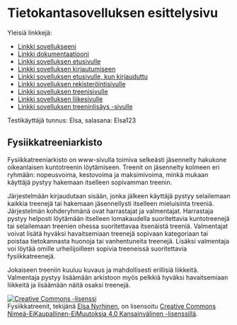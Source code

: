 # Tietokantasovelluksen esittelysivu

Yleisiä linkkejä:

* [Linkki sovellukseeni](http://enyrhine.users.cs.helsinki.fi/tsoha/)
* [Linkki dokumentaatiooni](https://github.com/enyrhine/Tsoha-Bootstrap/blob/master/doc/dokumentaatio.pdf)
* [Linkki sovelluksen etusivulle](http://enyrhine.users.cs.helsinki.fi/tsoha/etusivu)
* [Linkki sovelluksen kirjautumiseen](http://enyrhine.users.cs.helsinki.fi/tsoha/login)
* [Linkki sovelluksen etusivulle, kun kirjauduttu](http://enyrhine.users.cs.helsinki.fi/tsoha/esittely)
* [Linkki sovelluksen rekisteröintisivulle](http://enyrhine.users.cs.helsinki.fi/tsoha/rekisterointi)
* [Linkki sovelluksen treenisivulle](http://enyrhine.users.cs.helsinki.fi/tsoha/treeni)
* [Linkki sovelluksen liikesivulle](http://enyrhine.users.cs.helsinki.fi/tsoha/liike)
* [Linkki sovelluksen treeninlisäys -sivulle ](http://enyrhine.users.cs.helsinki.fi/tsoha//treeni/new)

Testikäyttäjä tunnus: Elsa, salasana: Elsa123


## Fysiikkatreeniarkisto

Fysiikkatreeniarkisto on www-sivulla toimiva selkeästi jäsennelty hakukone oikeanlaisen kuntotreenin löytämiseen. Treenit on jäsennelty kolmeen eri ryhmään: nopeusvoima, kestovoima ja maksimivoima, minkä mukaan käyttäjä pystyy hakemaan itselleen sopivamman treenin. 

Järjestelmään kirjaudutaan sisään, jonka jälkeen käyttäjä pystyy selailemaan kaikkia treenejä tai hakemaan jäsennellysti itselleen mieluisinta treeniä. Järjestelmän kohderyhmänä ovat harrastajat ja valmentajat. Harrastaja pystyy helposti löytämään itselleen lomakaudella suoritettavia kuntotreenejä tai selailemaan treenien ohessa suoritettavaa itsenäistä treeniä. Valmentajat voivat lisätä hyväksi havaitsemiaan treenejä sopivaan kategoriaan tai poistaa tietokannasta huonoja tai vanhentuneita treenejä. Lisäksi valmentaja voi löytää omille urheilijoilleen sopivia treeneissä suoritettavia fysiikkatreenejä.

Jokaiseen treeniin kuuluu kuvaus ja mahdollisesti erillisiä liikkeitä. Valmentaja pystyy lisäämään arkistoon myös pelkkiä hyväksi havaitsemiaan liikkeitä ja lisäämään näitä osaksi treenejä.

<a rel="license" href="http://creativecommons.org/licenses/by-nc-nd/4.0/"><img alt="Creative Commons -lisenssi" style="border-width:0" src="https://i.creativecommons.org/l/by-nc-nd/4.0/88x31.png" /></a><br /><span xmlns:dct="http://purl.org/dc/terms/" property="dct:title">Fysiikkatreenit</span>, tekijänä <a xmlns:cc="http://creativecommons.org/ns#" href="http://enyrhine.users.cs.helsinki.fi/tsoha/" property="cc:attributionName" rel="cc:attributionURL">Elsa Nyrhinen</a>, on lisensoitu <a rel="license" href="http://creativecommons.org/licenses/by-nc-nd/4.0/">Creative Commons Nimeä-EiKaupallinen-EiMuutoksia 4.0 Kansainvälinen -lisenssillä</a>.